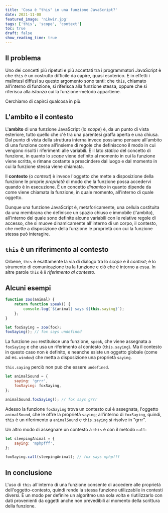 ```yaml
---
title: 'Cosa è "this" in una funzione JavaScript?'
date: 2021-11-08
featured_image: 'nikwir.jpg'
tags: ['this', 'scope', 'context']
toc: true
draft: false
show_reading_time: true
---
```


## Il problema

Uno dei concetti più ripetuti e più accettati tra i programmatori JavaScript è che `this` è un
costrutto difficile da capire, quasi esoterico. E in effetti i malintesi diffusi su questo argomento
sono tanti: che `this`, chiamato all'interno di funzione, si riferisca alla funzione stessa, oppure
che si riferisca alla _istanza_ cui la funzione-metodo appartiene.

Cerchiamo di capirci qualcosa in più.

## L'ambito e il contesto

L'**ambito** di una funzione JavaScript (lo _scope_) è, da un punto di vista esteriore, tutto quello
che c'è tra una parentesi graffa aperta e una chiusa. Dal punto di vista della struttura interna
invece possiamo pensare all'ambito di una funzione come all'insieme di regole che definiscono il
modo in cui vengono risolti i riferimenti alle variabili. È il lato _statico_ del concetto di
funzione, in quanto lo _scope_ viene definito al momento in cui la funzione viene scritta, e rimane
costante a prescindere dal luogo e dal momento in cui la funzione stessa viene chiamata.

Il **contesto** (o _context_) è invece l'oggetto che mette a disposizione della funzione le proprie
_proprietà_ di modo che la funzione possa accedervi quando è in esecuzione. È un concetto _dinamico_
in quanto dipende da come viene chiamata la funzione, in quale momento, all'interno di quale
oggetto.

Dunque una funzione JavaScript è, metaforicamente, una cellula costituita da una membrana che
definisce un spazio chiuso e immobile (l'ambito), all'interno del quale sono definite alcune
variabili con le relative regole di accesso, che si muove dinamicamente all'interno di un corpo, il
contesto, che mette a disposizione della funzione le proprietà con cui la funzione stessa può
interagire.

## `this` è un riferimento al contesto

Orbene, `this` è esattamente la via di dialogo tra lo _scope_ e il _context_; è lo strumento di
comunicazione tra la funzione e ciò che è intorno a essa. In altre parole `this` è _il riferimento
al contesto_.

## Alcuni esempi

```javascript
function zoo(animal) {
	return function speak() {
		console.log(`${animal} says ${this.saying}`);
	};
}

let foxSaying = zoo(fox);
foxSaying(); // fox says undefined
```

La funzione `zoo` restituisce una funzione, `speak`, che viene assegnata a `foxSaying` e che usa un
riferimento al contesto (`this.saying`). Ma il contesto in questo caso non è definito, e neanche
esiste un oggetto globale (come ad es. `window`) che metta a disposizione una proprietà `saying`.

`this.saying` perciò non può che essere `undefined`.

```javascript
let animalSound = {
	saying: 'grrr',
	foxSaying: foxSaying,
};

animalSound.foxSaying(); // fox says grrr
```

Adesso la funzione `foxSaying` trova un contesto cui è assegnata, l'oggetto `animalSound`, che le
offre la proprietà `saying`; all'interno di `foxSaying`, quindi, `this` è un riferimento a
`animalSound` e `this.saying` si risolve in "grrr".

Un altro modo di assegnare un contesto a `this` è con il metodo `call`:

```javascript
let sleepingAnimal = {
	saying: 'mphpfff',
};

foxSaying.call(sleepingAnimal); // fox says mphpfff
```

## In conclusione

L'uso di `this` all'interno di una funzione consente di accedere alle proprietà
dell'oggetto-contesto, quindi rende la stessa funzione utilizzabile in contesti diversi. È un modo
per definire un algoritmo una sola volta e riutilizzarlo con dati provenienti da oggetti anche non
prevedibili al momento della scrittura della funzione.
